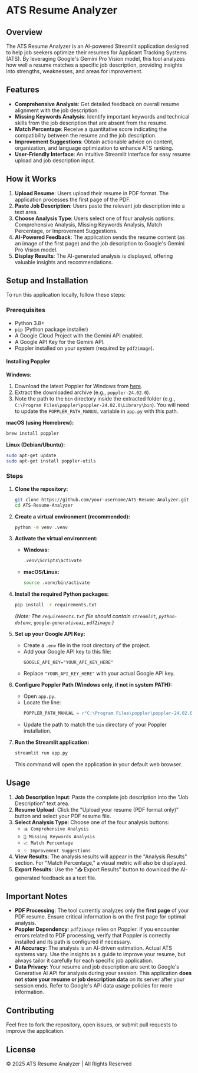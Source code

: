 # ATS Resume Analyzer

## Overview

The ATS Resume Analyzer is an AI-powered Streamlit application designed to help job seekers optimize their resumes for Applicant Tracking Systems (ATS). By leveraging Google's Gemini Pro Vision model, this tool analyzes how well a resume matches a specific job description, providing insights into strengths, weaknesses, and areas for improvement.

## Features

*   **Comprehensive Analysis**: Get detailed feedback on overall resume alignment with the job description.
*   **Missing Keywords Analysis**: Identify important keywords and technical skills from the job description that are absent from the resume.
*   **Match Percentage**: Receive a quantitative score indicating the compatibility between the resume and the job description.
*   **Improvement Suggestions**: Obtain actionable advice on content, organization, and language optimization to enhance ATS ranking.
*   **User-Friendly Interface**: An intuitive Streamlit interface for easy resume upload and job description input.

## How it Works

1.  **Upload Resume**: Users upload their resume in PDF format. The application processes the first page of the PDF.
2.  **Paste Job Description**: Users paste the relevant job description into a text area.
3.  **Choose Analysis Type**: Users select one of four analysis options: Comprehensive Analysis, Missing Keywords Analysis, Match Percentage, or Improvement Suggestions.
4.  **AI-Powered Feedback**: The application sends the resume content (as an image of the first page) and the job description to Google's Gemini Pro Vision model.
5.  **Display Results**: The AI-generated analysis is displayed, offering valuable insights and recommendations.

## Setup and Installation

To run this application locally, follow these steps:

### Prerequisites

*   Python 3.8+
*   `pip` (Python package installer)
*   A Google Cloud Project with the Gemini API enabled.
*   A Google API Key for the Gemini API.
*   Poppler installed on your system (required by `pdf2image`).

#### Installing Poppler

**Windows:**
1.  Download the latest Poppler for Windows from [here](https://github.com/oschwartz10612/poppler-windows/releases).
2.  Extract the downloaded archive (e.g., `poppler-24.02.0`).
3.  Note the path to the `bin` directory inside the extracted folder (e.g., `C:\Program Files\poppler\poppler-24.02.0\Library\bin`). You will need to update the `POPPLER_PATH_MANUAL` variable in `app.py` with this path.

**macOS (using Homebrew):**
```bash
brew install poppler
```

**Linux (Debian/Ubuntu):**
```bash
sudo apt-get update
sudo apt-get install poppler-utils
```

### Steps

1.  **Clone the repository:**

    ```bash
    git clone https://github.com/your-username/ATS-Resume-Analyzer.git # Replace with your actual repository URL
    cd ATS-Resume-Analyzer
    ```

2.  **Create a virtual environment (recommended):**

    ```bash
    python -m venv .venv
    ```

3.  **Activate the virtual environment:**

    *   **Windows:**
        ```bash
        .venv\Scripts\activate
        ```
    *   **macOS/Linux:**
        ```bash
        source .venv/bin/activate
        ```

4.  **Install the required Python packages:**

    ```bash
    pip install -r requirements.txt
    ```
    *(Note: The `requirements.txt` file should contain `streamlit`, `python-dotenv`, `google-generativeai`, `pdf2image`.)*

5.  **Set up your Google API Key:**

    *   Create a `.env` file in the root directory of the project.
    *   Add your Google API key to this file:
        ```
        GOOGLE_API_KEY="YOUR_API_KEY_HERE"
        ```
    *   Replace `"YOUR_API_KEY_HERE"` with your actual Google API key.

6.  **Configure Poppler Path (Windows only, if not in system PATH):**

    *   Open `app.py`.
    *   Locate the line:
        ```python
        POPPLER_PATH_MANUAL = r"C:\Program Files\poppler\poppler-24.02.0\Library\bin"
        ```
    *   Update the path to match the `bin` directory of your Poppler installation.

7.  **Run the Streamlit application:**

    ```bash
    streamlit run app.py
    ```

    This command will open the application in your default web browser.

## Usage

1.  **Job Description Input**: Paste the complete job description into the "Job Description" text area.
2.  **Resume Upload**: Click the "Upload your resume (PDF format only)" button and select your PDF resume file.
3.  **Select Analysis Type**: Choose one of the four analysis buttons:
    *   `📊 Comprehensive Analysis`
    *   `🔑 Missing Keywords Analysis`
    *   `📈 Match Percentage`
    *   `✨ Improvement Suggestions`
4.  **View Results**: The analysis results will appear in the "Analysis Results" section. For "Match Percentage," a visual metric will also be displayed.
5.  **Export Results**: Use the "📥 Export Results" button to download the AI-generated feedback as a text file.

## Important Notes

*   **PDF Processing**: The tool currently analyzes only the **first page** of your PDF resume. Ensure critical information is on the first page for optimal analysis.
*   **Poppler Dependency**: `pdf2image` relies on Poppler. If you encounter errors related to PDF processing, verify that Poppler is correctly installed and its path is configured if necessary.
*   **AI Accuracy**: The analysis is an AI-driven estimation. Actual ATS systems vary. Use the insights as a guide to improve your resume, but always tailor it carefully for each specific job application.
*   **Data Privacy**: Your resume and job description are sent to Google's Generative AI API for analysis during your session. This application **does not store your resume or job description data** on its server after your session ends. Refer to Google's API data usage policies for more information.

## Contributing

Feel free to fork the repository, open issues, or submit pull requests to improve the application.

## License

© 2025 ATS Resume Analyzer | All Rights Reserved